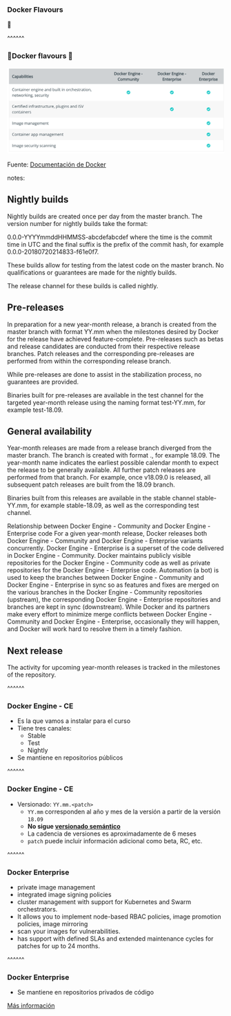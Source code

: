 ### Docker Flavours
🍦

^^^^^^

### 🍦Docker flavours 🍦

![Docker flavours](../../images/docker-flavours.png)<!-- .element: class="plain" -->

Fuente: [Documentación de Docker](https://docs.docker.com/install/overview/)

notes:

## Nightly builds
Nightly builds are created once per day from the master branch. The version number for nightly builds take the format:

0.0.0-YYYYmmddHHMMSS-abcdefabcdef
where the time is the commit time in UTC and the final suffix is the prefix of the commit hash, for example 0.0.0-20180720214833-f61e0f7.

These builds allow for testing from the latest code on the master branch. No qualifications or guarantees are made for the nightly builds.

The release channel for these builds is called nightly.

## Pre-releases
In preparation for a new year-month release, a branch is created from the master branch with format YY.mm when the milestones desired by Docker for the release have achieved feature-complete. Pre-releases such as betas and release candidates are conducted from their respective release branches. Patch releases and the corresponding pre-releases are performed from within the corresponding release branch.

While pre-releases are done to assist in the stabilization process, no guarantees are provided.

Binaries built for pre-releases are available in the test channel for the targeted year-month release using the naming format test-YY.mm, for example test-18.09.

## General availability
Year-month releases are made from a release branch diverged from the master branch. The branch is created with format <year>.<month>, for example 18.09. The year-month name indicates the earliest possible calendar month to expect the release to be generally available. All further patch releases are performed from that branch. For example, once v18.09.0 is released, all subsequent patch releases are built from the 18.09 branch.

Binaries built from this releases are available in the stable channel stable-YY.mm, for example stable-18.09, as well as the corresponding test channel.

Relationship between Docker Engine - Community and Docker Engine - Enterprise code
For a given year-month release, Docker releases both Docker Engine - Community and Docker Engine - Enterprise variants concurrently. Docker Engine - Enterprise is a superset of the code delivered in Docker Engine - Community. Docker maintains publicly visible repositories for the Docker Engine - Community code as well as private repositories for the Docker Engine - Enterprise code. Automation (a bot) is used to keep the branches between Docker Engine - Community and Docker Engine - Enterprise in sync so as features and fixes are merged on the various branches in the Docker Engine - Community repositories (upstream), the corresponding Docker Engine - Enterprise repositories and branches are kept in sync (downstream). While Docker and its partners make every effort to minimize merge conflicts between Docker Engine - Community and Docker Engine - Enterprise, occasionally they will happen, and Docker will work hard to resolve them in a timely fashion.

## Next release
The activity for upcoming year-month releases is tracked in the milestones of the repository.

^^^^^^

### Docker Engine - CE
* Es la que vamos a instalar para el curso
* Tiene tres canales:
  * Stable
  * Test
  * Nightly
* Se mantiene en repositorios públicos

^^^^^^
### Docker Engine - CE

* Versionado: ```YY.mm.<patch>```
  * ```YY.mm``` corresponden al año y mes de la versión a partir de la versión ```18.09```
  * **No sigue [versionado semántico](https://semver.org/)**
  * La cadencia de versiones es aproximadamente de 6 meses
  * ```patch``` puede incluir información adicional como beta, RC, etc.

^^^^^^

### Docker Enterprise

* private image management
* integrated image signing policies
* cluster management with support for Kubernetes and Swarm orchestrators. 
* It allows you to implement node-based RBAC policies, image promotion policies, image mirroring
* scan your images for vulnerabilities. 
* has support with defined SLAs and extended maintenance cycles for patches for up to 24 months.

^^^^^^

### Docker Enterprise

* Se mantiene en repositorios privados de código

[Más información](https://docs.docker.com/ee/supported-platforms/)

